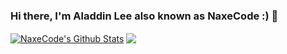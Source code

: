 ### Hi there, I'm Aladdin Lee also known as NaxeCode :) 👋

<a href="https://github.com/NaxeCode">
<img align="center" alt="NaxeCode's Github Stats" src="https://github-readme-stats.codestackr.vercel.app/api?username=NaxeCode&show_icons=true&hide_border=true&count_private=true&include_all_commits=true&theme=radical" /></a>
<a href="https://github.com/NaxeCode">
  <img align="center" src="https://github-readme-stats.anuraghazra1.vercel.app/api/top-langs/?username=NaxeCode&layout=compact&theme=radical" />
</a>

<!--
**NaxeCode/NaxeCode** is a ✨ _special_ ✨ repository because its `README.md` (this file) appears on your GitHub profile.

Here are some ideas to get you started:

- 🔭 I’m currently working on ...
- 🌱 I’m currently learning ...
- 👯 I’m looking to collaborate on ...
- 🤔 I’m looking for help with ...
- 💬 Ask me about ...
- 📫 How to reach me: ...
- 😄 Pronouns: ...
- ⚡ Fun fact: ...
-->
